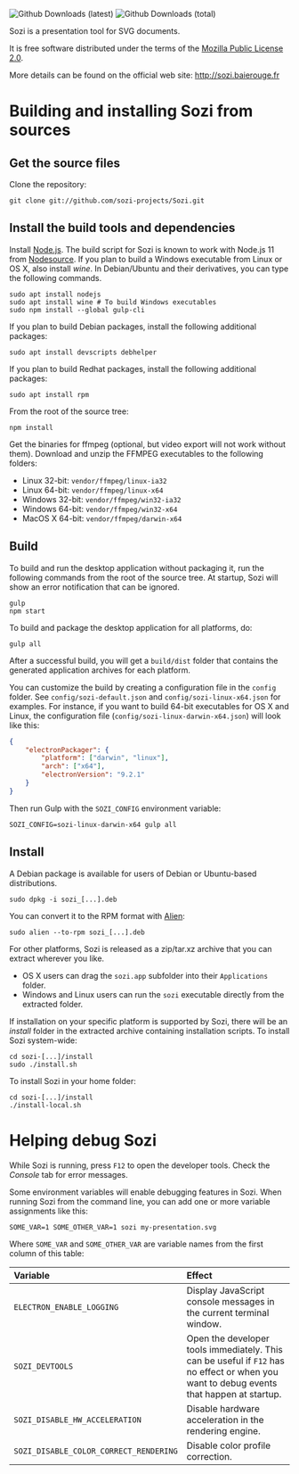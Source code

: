 
![Github Downloads (latest)](https://img.shields.io/github/downloads/sozi-projects/Sozi/latest/total.svg?style=flat-square)
![Github Downloads (total)](https://img.shields.io/github/downloads/sozi-projects/Sozi/total.svg?style=flat-square)

Sozi is a presentation tool for SVG documents.

It is free software distributed under the terms of the
[Mozilla Public License 2.0](https://www.mozilla.org/MPL/2.0/).

More details can be found on the official web site: <http://sozi.baierouge.fr>

Building and installing Sozi from sources
=========================================

Get the source files
--------------------

Clone the repository:

    git clone git://github.com/sozi-projects/Sozi.git


Install the build tools and dependencies
----------------------------------------

Install [Node.js](http://nodejs.org/).
The build script for Sozi is known to work with Node.js 11 from [Nodesource](https://github.com/nodesource/distributions).
If you plan to build a Windows executable from Linux or OS X, also install *wine*.
In Debian/Ubuntu and their derivatives, you can type the following commands.

    sudo apt install nodejs
    sudo apt install wine # To build Windows executables
    sudo npm install --global gulp-cli

If you plan to build Debian packages, install the following additional packages:

    sudo apt install devscripts debhelper

If you plan to build Redhat packages, install the following additional packages:

    sudo apt install rpm

From the root of the source tree:

    npm install

Get the binaries for ffmpeg (optional, but video export will not work without them).
Download and unzip the FFMPEG executables to the following folders:

* Linux 32-bit: `vendor/ffmpeg/linux-ia32`
* Linux 64-bit: `vendor/ffmpeg/linux-x64`
* Windows 32-bit: `vendor/ffmpeg/win32-ia32`
* Windows 64-bit: `vendor/ffmpeg/win32-x64`
* MacOS X 64-bit: `vendor/ffmpeg/darwin-x64`

Build
-----

To build and run the desktop application without packaging it,
run the following commands from the root of the source tree.
At startup, Sozi will show an error notification that can be ignored.

```
gulp
npm start
```

To build and package the desktop application for all platforms, do:

```
gulp all
```

After a successful build, you will get a `build/dist` folder that contains the
generated application archives for each platform.

You can customize the build by creating a configuration file in the `config` folder.
See `config/sozi-default.json` and `config/sozi-linux-x64.json` for examples.
For instance, if you want to build 64-bit executables for OS X and Linux,
the configuration file (`config/sozi-linux-darwin-x64.json`) will look like this:

```json
{
    "electronPackager": {
        "platform": ["darwin", "linux"],
        "arch": ["x64"],
        "electronVersion": "9.2.1"
    }
}
```

Then run Gulp with the `SOZI_CONFIG` environment variable:

```
SOZI_CONFIG=sozi-linux-darwin-x64 gulp all
```

Install
-------

A Debian package is available for users of Debian or Ubuntu-based distributions.

```
sudo dpkg -i sozi_[...].deb
```

You can convert it to the RPM format with [Alien](https://joeyh.name/code/alien/):

```
sudo alien --to-rpm sozi_[...].deb
```

For other platforms, Sozi is released as a zip/tar.xz archive that you can extract wherever you like.

* OS X users can drag the `sozi.app` subfolder into their `Applications` folder.
* Windows and Linux users can run the `sozi` executable directly from the extracted folder.

If installation on your specific platform is supported by Sozi,
there will be an *install* folder in the extracted archive containing installation scripts.
To install Sozi system-wide:

```
cd sozi-[...]/install
sudo ./install.sh
```

To install Sozi in your home folder:

```
cd sozi-[...]/install
./install-local.sh
```

Helping debug Sozi
==================

While Sozi is running, press `F12` to open the developer tools.
Check the *Console* tab for error messages.

Some environment variables will enable debugging features in Sozi.
When running Sozi from the command line, you can add one
or more variable assignments like this:

```
SOME_VAR=1 SOME_OTHER_VAR=1 sozi my-presentation.svg
```

Where `SOME_VAR` and `SOME_OTHER_VAR` are variable names from the
first column of this table:

| Variable                               | Effect                                                                                                                                   |
|:---------------------------------------|:-----------------------------------------------------------------------------------------------------------------------------------------|
| `ELECTRON_ENABLE_LOGGING`              | Display JavaScript console messages in the current terminal window.                                                                      |
| `SOZI_DEVTOOLS`                        | Open the developer tools immediately. This can be useful if `F12` has no effect or when you want to debug events that happen at startup. |
| `SOZI_DISABLE_HW_ACCELERATION`         | Disable hardware acceleration in the rendering engine.                                                                                   |
| `SOZI_DISABLE_COLOR_CORRECT_RENDERING` | Disable color profile correction.                                                                                                        |

